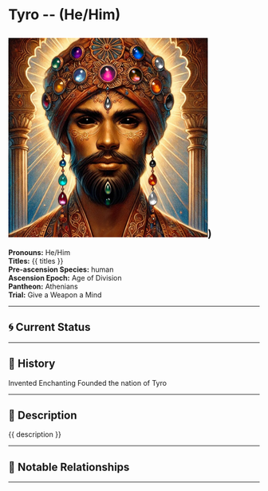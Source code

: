 # Tyro  --  (He/Him)

<!-- Optional  -->
<img src="Tyro.jpg" alt="Tyro" style="width:400px;"/>)
---

**Pronouns:** He/Him  
**Titles:** {{ titles }}  
**Pre-ascension Species:** human  
**Ascension Epoch:** Age of Division  
**Pantheon:** Athenians  
**Trial:** Give a Weapon a Mind

---

## 🌀 Current Status


---

## 📜 History
Invented Enchanting Founded the nation of Tyro

---

## 🧠 Description
{{ description }}

---

## 🧩 Notable Relationships

---
